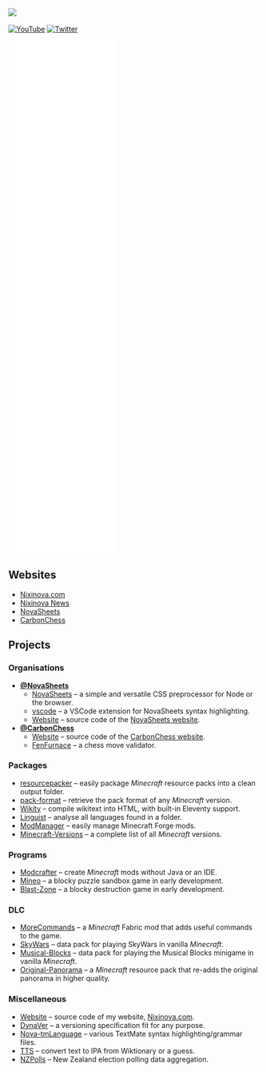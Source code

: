 <img src="https://nixinova.com/assets/images/logos/nixinova.png" width="360px">

[![YouTube](https://img.shields.io/badge/youtube-%23FF0000.svg?&style=for-the-badge&logo=youtube&logoColor=white)](https://youtube.com/NixinovaYT)
[![Twitter](https://img.shields.io/badge/twitter-%231DA1F2.svg?&style=for-the-badge&logo=twitter&logoColor=white)](https://twitter.com/Nixinova)

![GitHub stats](https://raw.githubusercontent.com/Nixinova/Nixinova/metrics/github-metrics.svg)

## Websites
* [Nixinova.com](https://nixinova.com)
* [Nixinova News](https://news.nixinova.com)
* [NovaSheets](https://novasheets.js.org)
* [CarbonChess](https://carbonchess.com)

## Projects

### Organisations
* **[@NovaSheets](https://github.com/NovaSheets)**
  * [NovaSheets](https://github.com/NovaSheets/NovaSheets) – a simple and versatile CSS preprocessor for Node or the browser.
  * [vscode](https://github.com/NovaSheets/vscode) – a VSCode extension for NovaSheets syntax highlighting.
  * [Website](https://github.com/NovaSheets/Website) – source code of the [NovaSheets website](https://novasheets.js.org).
* **[@CarbonChess](https://github.com/CarbonChess)**
  * [Website](https://github.com/CarbonChess/Website) – source code of the [CarbonChess website](https://carbonchess.com).
  * [FenFurnace](https://github.com/CarbonChess/FenFurnace) – a chess move validator.

### Packages
* [resourcepacker](https://github.com/Nixinova/resourcepacker) – easily package *Minecraft* resource packs into a clean output folder.
* [pack-format](https://github.com/Nixinova/pack-format) – retrieve the pack format of any *Minecraft* version.
* [Wikity](https://github.com/Nixinova/Wikity) – compile wikitext into HTML, with built-in Eleventy support.
* [Linguist](https://github.com/Nixinova/Linguist) – analyse all languages found in a folder.
* [ModManager](https://github.com/Nixinova/ModManager) – easily manage Minecraft Forge mods.
* [Minecraft-Versions](https://github.com/Nixinova/Minecraft-Versions) – a complete list of all *Minecraft* versions.

### Programs
* [Modcrafter](https://github.com/Nixinova/Modcrafter) – create *Minecraft* mods without Java or an IDE.
* [Mineo](https://github.com/Nixinova/Mineo) – a blocky puzzle sandbox game in early development.
* [Blast-Zone](https://github.com/Nixinova/Blast-Zone) – a blocky destruction game in early development.

### DLC
* [MoreCommands](https://github.com/Nixinova/MoreCommands) – a *Minecraft* Fabric mod that adds useful commands to the game.
* [SkyWars](https://github.com/Nixinova/SkyWars) – data pack for playing SkyWars in vanilla *Minecraft*.
* [Musical-Blocks](https://github.com/Nixinova/MusicalBlocks) – data pack for playing the Musical Blocks minigame in vanilla *Minecraft*.
* [Original-Panorama](https://github.com/Nixinova/Original-Panorama) – a *Minecraft* resource pack that re-adds the original panorama in higher quality.

### Miscellaneous
* [Website](https://github.com/Nixinova/Website) – source code of my website, [Nixinova.com](https://nixinova.com).
* [DynaVer](https://github.com/Nixinova/DynaVer) – a versioning specification fit for any purpose.
* [Nova-tmLanguage](https://github.com/Nixinova/Nova.tmLanguage) – various TextMate syntax highlighting/grammar files.
* [TTS](https://github.com/Nixinova/tts) – convert text to IPA from Wiktionary or a guess.
* [NZPolls](https://github.com/Nixinova/nzpolls) – New Zealand election polling data aggregation.
